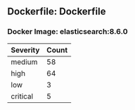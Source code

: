 ## Dockerfile: Dockerfile

### Docker Image: elasticsearch:8.6.0
| Severity | Count |
|----------|-------|
| medium | 58 |
| high | 64 |
| low | 3 |
| critical | 5 |